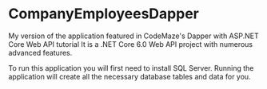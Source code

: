 # CompanyEmployeesDapper
My version of the application featured in CodeMaze's Dapper with ASP.NET Core Web API tutorial
It is a .NET Core 6.0 Web API project with numerous advanced features.

To run this application you will first need to install SQL Server. Running the application will create all the necessary database tables and data for you.
